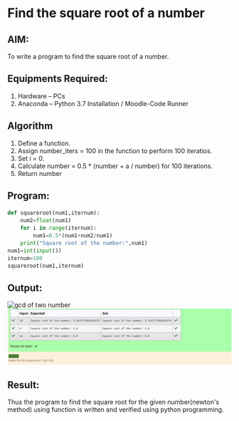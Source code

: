 # Find the square root of a number

## AIM:
To write a program to find the square root of a number.

## Equipments Required:
1. Hardware – PCs
2. Anaconda – Python 3.7 Installation / Moodle-Code Runner

## Algorithm
1. Define a function.
2. Assign number_iters = 100 in the function to perform 100 iteratios.
3. Set i = 0.
4. Calculate  number = 0.5 * (number + a / number) for 100 iterations.
5. Return number

## Program:
```python
def squareroot(num1,iternum):
    num2=float(num1)
    for i in range(iternum):
        num1=0.5*(num1+num2/num1)
    print("Square root of the number:",num1)
num1=int(input())
iternum=100
squareroot(num1,iternum)
```

## Output:
![gcd of two number](gcd.png)
![output](i%20.png)


## Result:
Thus the program to find the square root for the given number(newton's method) using function is written and verified using python programming.
